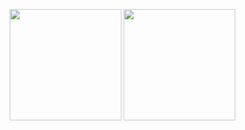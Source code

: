  <!-- <img src="https://github.com/gabohs/gabohs/blob/main/gabohs.gif" /> -->

 <!-- GITHUB STATS -->
<div class="stats" align="center">
    <img src="https://github-readme-stats.vercel.app/api?username=gabohs&show_icons=true&theme=gruvbox_light&include_all_commits=true&count_private=true&line_height=30" height=200>
    <img src="https://github-readme-stats.vercel.app/api/top-langs/?username=gabohs&layout=donut&langs_count=8&theme=gruvbox_light&size_weight=0.5&count_weight=0.5&hide=html,css,cmake,batchfile" height=200>
    <br>
    <!-- <img src="https://komarev.com/ghpvc/?username=gabohs&&style=for-the-badge"/> -->
</div>

<br>

<!-- SKILLS 

<div class="skills" align="center"> 
  <img alt="CPP" src="https://skillicons.dev/icons?i=cpp,python,arduino">
</div>

<details>
  <summary>📬 E-Mail: </summary>
  
  - 📧 schaeffer.gabrielh@gmail.com
</details>

-->

 <!-- SNAKE ANIMATION 
<div class="snake" align="center">
  <img src="https://github.com/gabohs/gabohs/blob/output/github-contribution-grid-snake.svg">
</div>  
-->
